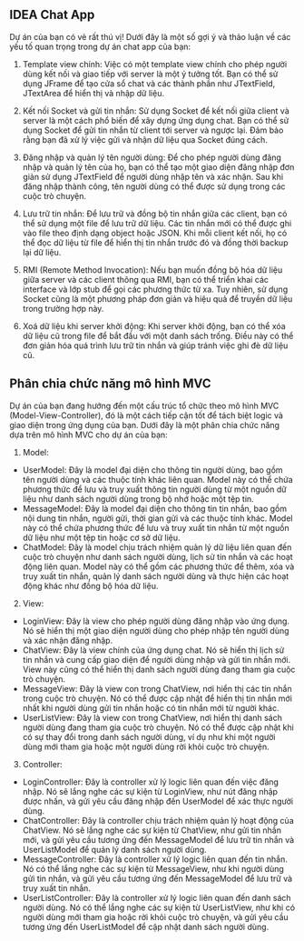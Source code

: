 ## IDEA Chat App

Dự án của bạn có vẻ rất thú vị! Dưới đây là một số gợi ý và thảo luận về các yếu tố quan trọng trong dự án chat app của bạn:

1. Template view chính: Việc có một template view chính cho phép người dùng kết nối và giao tiếp với server là một ý tưởng tốt. Bạn có thể sử dụng JFrame để tạo cửa sổ chat và các thành phần như JTextField, JTextArea để hiển thị và nhập dữ liệu.

2. Kết nối Socket và gửi tin nhắn: Sử dụng Socket để kết nối giữa client và server là một cách phổ biến để xây dựng ứng dụng chat. Bạn có thể sử dụng Socket để gửi tin nhắn từ client tới server và ngược lại. Đảm bảo rằng bạn đã xử lý việc gửi và nhận dữ liệu qua Socket đúng cách.

3. Đăng nhập và quản lý tên người dùng: Để cho phép người dùng đăng nhập và quản lý tên của họ, bạn có thể tạo một giao diện đăng nhập đơn giản sử dụng JTextField để người dùng nhập tên và xác nhận. Sau khi đăng nhập thành công, tên người dùng có thể được sử dụng trong các cuộc trò chuyện.

4. Lưu trữ tin nhắn: Để lưu trữ và đồng bộ tin nhắn giữa các client, bạn có thể sử dụng một file để lưu trữ dữ liệu. Các tin nhắn mới có thể được ghi vào file theo định dạng object hoặc JSON. Khi mỗi client kết nối, họ có thể đọc dữ liệu từ file để hiển thị tin nhắn trước đó và đồng thời backup lại dữ liệu.

5. RMI (Remote Method Invocation): Nếu bạn muốn đồng bộ hóa dữ liệu giữa server và các client thông qua RMI, bạn có thể triển khai các interface và lớp stub để gọi các phương thức từ xa. Tuy nhiên, sử dụng Socket cũng là một phương pháp đơn giản và hiệu quả để truyền dữ liệu trong trường hợp này.

6. Xoá dữ liệu khi server khởi động: Khi server khởi động, bạn có thể xóa dữ liệu cũ trong file để bắt đầu với một danh sách trống. Điều này có thể đơn giản hóa quá trình lưu trữ tin nhắn và giúp tránh việc ghi đè dữ liệu cũ.

## Phân chia chức năng mô hình MVC

Dự án của bạn đang hướng đến một cấu trúc tổ chức theo mô hình MVC (Model-View-Controller), đó là một cách tiếp cận tốt để tách biệt logic và giao diện trong ứng dụng của bạn. Dưới đây là một phân chia chức năng dựa trên mô hình MVC cho dự án của bạn:

1. Model:
+ UserModel: Đây là model đại diện cho thông tin người dùng, bao gồm tên người dùng và các thuộc tính khác liên quan. Model này có thể chứa phương thức để lưu và truy xuất thông tin người dùng từ một nguồn dữ liệu như danh sách người dùng trong bộ nhớ hoặc một tệp tin.
+ MessageModel: Đây là model đại diện cho thông tin tin nhắn, bao gồm nội dung tin nhắn, người gửi, thời gian gửi và các thuộc tính khác. Model này có thể chứa phương thức để lưu và truy xuất tin nhắn từ một nguồn dữ liệu như một tệp tin hoặc cơ sở dữ liệu.
+ ChatModel: Đây là model chịu trách nhiệm quản lý dữ liệu liên quan đến cuộc trò chuyện như danh sách người dùng, lịch sử tin nhắn và các hoạt động liên quan. Model này có thể gồm các phương thức để thêm, xóa và truy xuất tin nhắn, quản lý danh sách người dùng và thực hiện các hoạt động khác như đồng bộ hóa dữ liệu.

2. View:
+ LoginView: Đây là view cho phép người dùng đăng nhập vào ứng dụng. Nó sẽ hiển thị một giao diện người dùng cho phép nhập tên người dùng và xác nhận đăng nhập.
+ ChatView: Đây là view chính của ứng dụng chat. Nó sẽ hiển thị lịch sử tin nhắn và cung cấp giao diện để người dùng nhập và gửi tin nhắn mới. View này cũng có thể hiển thị danh sách người dùng đang tham gia cuộc trò chuyện.
+ MessageView: Đây là view con trong ChatView, nơi hiển thị các tin nhắn trong cuộc trò chuyện. Nó có thể được cập nhật để hiển thị tin nhắn mới nhất khi người dùng gửi tin nhắn hoặc có tin nhắn mới từ người khác.
+ UserListView: Đây là view con trong ChatView, nơi hiển thị danh sách người dùng đang tham gia cuộc trò chuyện. Nó có thể được cập nhật khi có sự thay đổi trong danh sách người dùng, ví dụ như khi một người dùng mới tham gia hoặc một người dùng rời khỏi cuộc trò chuyện.

3. Controller:
+ LoginController: Đây là controller xử lý logic liên quan đến việc đăng nhập. Nó sẽ lắng nghe các sự kiện từ LoginView, như nút đăng nhập được nhấn, và gửi yêu cầu đăng nhập đến UserModel để xác thực người dùng.
+ ChatController: Đây là controller chịu trách nhiệm quản lý hoạt động của ChatView. Nó sẽ lắng nghe các sự kiện từ ChatView, như gửi tin nhắn mới, và gửi yêu cầu tương ứng đến MessageModel để lưu trữ tin nhắn và UserListModel để quản lý danh sách người dùng.
+ MessageController: Đây là controller xử lý logic liên quan đến tin nhắn. Nó có thể lắng nghe các sự kiện từ MessageView, như khi người dùng gửi tin nhắn, và gửi yêu cầu tương ứng đến MessageModel để lưu trữ và truy xuất tin nhắn.
+ UserListController: Đây là controller xử lý logic liên quan đến danh sách người dùng. Nó có thể lắng nghe các sự kiện từ UserListView, như khi có người dùng mới tham gia hoặc rời khỏi cuộc trò chuyện, và gửi yêu cầu tương ứng đến UserListModel để cập nhật danh sách người dùng.


